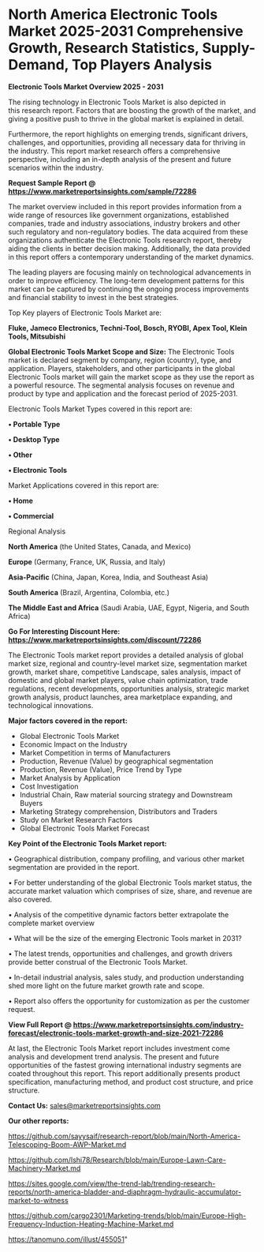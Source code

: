 # North America Electronic Tools Market 2025-2031 Comprehensive Growth, Research Statistics, Supply-Demand,  Top Players Analysis

<Strong> Electronic Tools Market Overview 2025 - 2031</strong>

The rising technology in Electronic Tools Market is also depicted in this research report. Factors that are boosting the growth of the market, and giving a positive push to thrive in the global market is explained in detail.

Furthermore, the report highlights on emerging trends, significant drivers, challenges, and opportunities, providing all necessary data for thriving in the industry. This report market research offers a comprehensive perspective, including an in-depth analysis of the present and future scenarios within the industry.

<strong>Request Sample Report @ <a href=https://www.marketreportsinsights.com/sample/72286>https://www.marketreportsinsights.com/sample/72286</a></strong>

The market overview included in this report provides information from a wide range of resources like government organizations, established companies, trade and industry associations, industry brokers and other such regulatory and non-regulatory bodies. The data acquired from these organizations authenticate the Electronic Tools research report, thereby aiding the clients in better decision making. Additionally, the data provided in this report offers a contemporary understanding of the market dynamics.

The leading players are focusing mainly on technological advancements in order to improve efficiency. The long-term development patterns for this market can be captured by continuing the ongoing process improvements and financial stability to invest in the best strategies.

Top Key players of Electronic Tools Market are:

<strong>Fluke, Jameco Electronics, Techni-Tool, Bosch, RYOBI, Apex Tool, Klein Tools, Mitsubishi</strong>

<strong><b>Global Electronic Tools Market Scope and Size:</b></strong>
The Electronic Tools market is declared segment by company, region (country), type, and application. Players, stakeholders, and other participants in the global Electronic Tools market will gain the market scope as they use the report as a powerful resource. The segmental analysis focuses on revenue and product by type and application and the forecast period of 2025-2031.

Electronic Tools Market Types covered in this report are:

<strong>• Portable Type

• Desktop Type

• Other

• Electronic Tools</strong>

Market Applications covered in this report are:

<strong>• Home

• Commercial</strong> 

Regional Analysis

<strong>North America</strong> (the United States, Canada, and Mexico)

<strong>Europe</strong> (Germany, France, UK, Russia, and Italy)

<strong>Asia-Pacific</strong> (China, Japan, Korea, India, and Southeast Asia)

<strong>South America</strong> (Brazil, Argentina, Colombia, etc.)

<strong>The Middle East and Africa</strong> (Saudi Arabia, UAE, Egypt, Nigeria, and South Africa)

<strong>Go For Interesting Discount Here: <a href=https://www.marketreportsinsights.com/discount/72286>https://www.marketreportsinsights.com/discount/72286</a></strong>

The Electronic Tools market report provides a detailed analysis of global market size, regional and country-level market size, segmentation market growth, market share, competitive Landscape, sales analysis, impact of domestic and global market players, value chain optimization, trade regulations, recent developments, opportunities analysis, strategic market growth analysis, product launches, area marketplace expanding, and technological innovations.

<strong><b>Major factors covered in the report:</b></strong>
<ul>
  <li>Global Electronic Tools Market </li>
  <li>Economic Impact on the Industry</li>
  <li>Market Competition in terms of Manufacturers</li>
  <li>Production, Revenue (Value) by geographical segmentation</li>
  <li>Production, Revenue (Value), Price Trend by Type</li>
  <li>Market Analysis by Application</li>
  <li>Cost Investigation</li>
  <li>Industrial Chain, Raw material sourcing strategy and Downstream Buyers</li>
  <li>Marketing Strategy comprehension, Distributors and Traders</li>
  <li>Study on Market Research Factors</li>
  <li>Global Electronic Tools Market Forecast</li>
</ul>

<strong><b>Key Point of the Electronic Tools Market report:</b></strong>

• Geographical distribution, company profiling, and various other market segmentation are provided in the report.

• For better understanding of the global Electronic Tools market status, the accurate market valuation which comprises of size, share, and revenue are also covered.

• Analysis of the competitive dynamic factors better extrapolate the complete market overview

• What will be the size of the emerging Electronic Tools market in 2031?

• The latest trends, opportunities and challenges, and growth drivers provide better construal of the Electronic Tools Market.

• In-detail industrial analysis, sales study, and production understanding shed more light on the future market growth rate and scope.

• Report also offers the opportunity for customization as per the customer request.

<strong><b>View Full Report @ <a href=https://www.marketreportsinsights.com/industry-forecast/electronic-tools-market-growth-and-size-2021-72286>https://www.marketreportsinsights.com/industry-forecast/electronic-tools-market-growth-and-size-2021-72286</a></b></strong>


At last, the Electronic Tools Market report includes investment come analysis and development trend analysis. The present and future opportunities of the fastest growing international industry segments are coated throughout this report. This report additionally presents product specification, manufacturing method, and product cost structure, and price structure.

<strong>Contact Us:</strong>
sales@marketreportsinsights.com

<strong>Our other reports:</strong>

<a href=https://github.com/sayysaif/research-report/blob/main/North-America-Telescoping-Boom-AWP-Market.md>https://github.com/sayysaif/research-report/blob/main/North-America-Telescoping-Boom-AWP-Market.md</a>

<a href=https://github.com/Ishi78/Research/blob/main/Europe-Lawn-Care-Machinery-Market.md>https://github.com/Ishi78/Research/blob/main/Europe-Lawn-Care-Machinery-Market.md</a>

<a href=https://sites.google.com/view/the-trend-lab/trending-research-reports/north-america-bladder-and-diaphragm-hydraulic-accumulator-market-to-witness>https://sites.google.com/view/the-trend-lab/trending-research-reports/north-america-bladder-and-diaphragm-hydraulic-accumulator-market-to-witness</a>

<a href=https://github.com/cargo2301/Marketing-trends/blob/main/Europe-High-Frequency-Induction-Heating-Machine-Market.md>https://github.com/cargo2301/Marketing-trends/blob/main/Europe-High-Frequency-Induction-Heating-Machine-Market.md</a>

<a href=https://tanomuno.com/illust/455051>https://tanomuno.com/illust/455051</a>"
